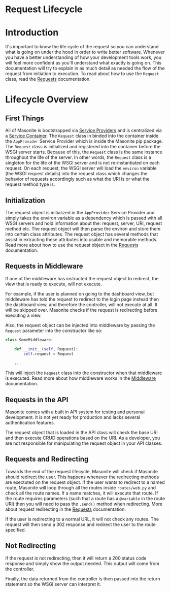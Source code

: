 # Request Lifecycle

# Introduction

It's important to know the life cycle of the request so you can understand what is going on under the hood in order to write better software. Whenever you have a better understanding of how your development tools work, you will feel more confident as you'll understand what exactly is going on. This documentation will try to explain in as much detail as needed the flow of the request from initiation to execution. To read about how to use the `Request` class, read the [Requests](/requests.md) documentation.

# Lifecycle Overview

## First Things

All of Masonite is bootstrapped via [Service Providers](/service-container/service-providers.md) and is centralized via a [Service Container](/service-container.md). The `Request` class in binded into the container inside the `AppProvider` Service Provider which is inside the Masonite pip package. The `Request` class is initialized and registered into the container before the WSGI server starts. Because of this, the `Request` class is the same instance throughout the life of the server. In other words, the `Request` class is a singleton for the life of the WSGI server and is not re-instantiated on each request. On each request, the WSGI server will load the `environ` variable (the WSGI request details) into the request class which changes the behavior of requests accordingly such as what the URI is or what the request method type is.

## Initialization

The request object is initialized in the `AppProvider` Service Provider and simply takes the environ variable as a dependency which is passed with all WSGI servers and hold information about the: request, server, URI, request method etc. The request object will then parse the environ and store them into certain class attributes. The request object has several methods that assist in extracting these attributes into usable and memorable methods. Read more about how to use the request object in the [Requests](/requests.md) documentation. 

## Requests in Middleware

If one of the middleware has instructed the request object to redirect, the view that is ready to execute, will not execute.

For example, if the user is planned on going to the dashboard view, but middleware has told the request to redirect to the login page instead then the dashboard view, and therefore the controller, will not execute at all. It will be skipped over. Masonite checks if the request is redirecting before executing a view.

Also, the request object can be injected into middleware by passing the `Request` parameter into the constructor like so:

```python
class SomeMiddleware:

    def __init__(self, Request):
        self.request = Request
    
    ...
```

This will inject the `Request` class into the constructor when that middleware is executed. Read more about how middleware works in the [Middleware](/middleware.md) documentation.

## Requests in the API

Masonite comes with a built in API system for testing and personal development. It is not yet ready for production and lacks several authentication features.

The request object that is loaded in the API class will check the base URI and then execute CRUD operations based on the URI. As a developer, you are not responsible for manipulating the request object in your API classes.

## Requests and Redirecting

Towards the end of the request lifecycle, Masonite will check if Masonite should redirect the user. This happens whenever the redirecting methods are exectuted on the request object. If the user wants to redirect to a named route, Masonite will loop through all the routes inside `routes/web.py` and check all the route names. If a name matches, it will execute that route. If the route requires parameters (such that a route has a `@variable` in the route URI) then you will need to pass the `.send()` method when redirecting. More about request redirecting in the [Requests](/requests.md) documentation.

If the user is redirecting to a normal URL, it will not check any routes. The request will then send a 302 response and redirect the user to the route specified.

## Not Redirecting

If the request is not redirecting, then it will return a 200 status code response and simply show the output needed. This output will come from the controller.

Finally, the data returned from the controller is then passed into the return statement so the WSGI server can interpret it.